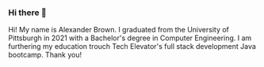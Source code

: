 ### Hi there 👋

<!--
**Saladalec/Saladalec** is a ✨ _special_ ✨ repository because its `README.md` (this file) appears on your GitHub profile.

Here are some ideas to get you started:

- 🔭 I’m currently working on ...
- 🌱 I’m currently learning ...
- 👯 I’m looking to collaborate on ...
- 🤔 I’m looking for help with ...
- 💬 Ask me about ...
- 📫 How to reach me: ...
- 😄 Pronouns: ...
- ⚡ Fun fact: ...
-->

Hi! My name is Alexander Brown. I graduated from the University of Pittsburgh in 2021 with a Bachelor's degree in Computer Engineering.
I am furthering my education trouch Tech Elevator's full stack development Java bootcamp.
Thank you!
